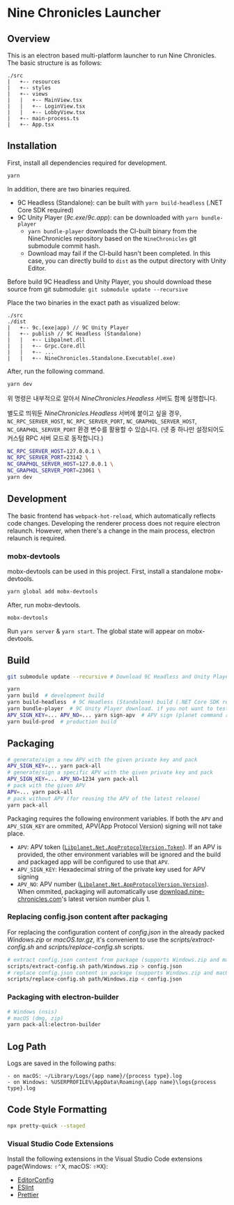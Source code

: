 # Nine Chronicles Launcher

## Overview

This is an electron based multi-platform launcher to run Nine Chronicles.
The basic structure is as follows:

```
./src
|   +-- resources
|   +-- styles
|   +-- views
|   |   +-- MainView.tsx
|   |   +-- LoginView.tsx
|   |   +-- LobbyView.tsx
|   +-- main-process.ts
|   +-- App.tsx
```

## Installation

First, install all dependencies required for development.

```bash
yarn
```

In addition, there are two binaries required.

- 9C Headless (Standalone): can be built with `yarn build-headless`
  (.NET Core SDK required)
- 9C Unity Player (_9c.exe_/_9c.app_): can be downloaded with `yarn bundle-player`
  - `yarn bundle-player` downloads the CI-built binary from the NineChronicles repository based on the `NineChronicles` git submodule commit hash.
  - Download may fail if the CI-build hasn't been completed. In this case, you can directly build to `dist` as the output directory with Unity Editor.

Before build 9C Headless and Unity Player, you should download these source from git submodule: `git submodule update --recursive`

Place the two binaries in the exact path as visualized below:

```
./src
./dist
|   +-- 9c.(exe|app) // 9C Unity Player
|   +-- publish // 9C Headless (Standalone)
|   |   +-- Libpalnet.dll
|   |   +-- Grpc.Core.dll
|   |   +-- ...
|   |   +-- NineChronicles.Standalone.Executable(.exe)
```

After, run the following command.

```sh
yarn dev
```

위 명령은 내부적으로 알아서 _NineChronicles.Headless_ 서버도 함께 실행합니다.

별도로 띄워둔 _NineChronicles.Headless_ 서버에 붙이고 싶을 경우, `NC_RPC_SERVER_HOST`,
`NC_RPC_SERVER_PORT`, `NC_GRAPHQL_SERVER_HOST`, `NC_GRAPHQL_SERVER_PORT`
환경 변수를 활용할 수 있습니다. (넷 중 하나만 설정되어도 커스텀 RPC 서버 모드로 동작합니다.)

```sh
NC_RPC_SERVER_HOST=127.0.0.1 \
NC_RPC_SERVER_PORT=23142 \
NC_GRAPHQL_SERVER_HOST=127.0.0.1 \
NC_GRAPHQL_SERVER_PORT=23061 \
yarn dev
```

## Development

The basic frontend has `webpack-hot-reload`, which automatically reflects code changes.
Developing the renderer process does not require electron relaunch. However, when there's a change in the main process, electron relaunch is required.

### mobx-devtools

mobx-devtools can be used in this project. First, install a standalone mobx-devtools.

```sh
yarn global add mobx-devtools
```

After, run mobx-devtools.

```sh
mobx-devtools
```

Run `yarn server` & `yarn start`. The global state will appear on mobx-devtools.

## Build

```bash
git submodule update --recursive # Download 9C Headless and Unity Player build source

yarn
yarn build  # development build
yarn build-headless  # 9C Headless (Standalone) build (.NET Core SDK required)
yarn bundle-player  # 9C Unity Player download. if you not want to test game, you can skip this step.
APV_SIGN_KEY=... APV_NO=... yarn sign-apv  # APV sign (planet command required)
yarn build-prod  # production build
```

## Packaging

```bash
# generate/sign a new APV with the given private key and pack
APV_SIGN_KEY=... yarn pack-all
# generate/sign a specific APV with the given private key and pack
APV_SIGN_KEY=... APV_NO=1234 yarn pack-all
# pack with the given APV
APV=... yarn pack-all
# pack without APV (for reusing the APV of the latest release)
yarn pack-all
```

Packaging requires the following environment variables. If both the `APV` and `APV_SIGN_KEY` are ommited,
APV(App Protocol Version) signing will not take place.

- `APV`: APV token
  ([`Libplanet.Net.AppProtocolVersion.Token`][appprotocolversion.token]).
  If an APV is provided, the other environment variables will be ignored and the build and packaged app will be configured to use that `APV`.
- `APV_SIGN_KEY`: Hexadecimal string of the private key used for APV signing
- `APV_NO`: APV number
  ([`Libplanet.Net.AppProtocolVersion.Version`][appprotocolversion.version]).
  When ommited, packaging will automatically use [download.nine-chronicles.com](https://download.nine-chronicles.com/)'s latest version number plus 1.

[appprotocolversion.token]: https://docs.libplanet.io/master/api/Libplanet.Net.AppProtocolVersion.html#Libplanet_Net_AppProtocolVersion_Token
[appprotocolversion.version]: https://docs.libplanet.io/master/api/Libplanet.Net.AppProtocolVersion.html#Libplanet_Net_AppProtocolVersion_Version

### Replacing config.json content after packaging

For replacing the configuration content of _config.json_ in the already packed _Windows.zip_ or _macOS.tar.gz_, it's convenient to use the _scripts/extract-config.sh_ and _scripts/replace-config.sh_ scripts.

```bash
# extract config.json content from package (supports Windows.zip and macOS.tar.gz)
scripts/extract-config.sh path/Windows.zip > config.json
# replace config.json content in package (supports Windows.zip and macOS.tar.gz)
scripts/replace-config.sh path/Windows.zip < config.json
```

### Packaging with electron-builder

```bash
# Windows (nsis)
# macOS (dmg, zip)
yarn pack-all:electron-builder
```

## Log Path

Logs are saved in the following paths:

```
- on macOS: ~/Library/Logs/{app name}/{process type}.log
- on Windows: %USERPROFILE%\AppData\Roaming\{app name}\logs{process type}.log
```

## Code Style Formatting

```bash
npx pretty-quick --staged
```

### Visual Studio Code Extensions

Install the following extensions in the Visual Studio Code extensions page(Windows: <kbd>⇧⌃X</kbd>, macOS: <kbd>⇧⌘X</kbd>):

- [EditorConfig]
- [ESlint]
- [Prettier]

[editorconfig]: https://marketplace.visualstudio.com/items?itemName=EditorConfig.EditorConfig
[eslint]: https://marketplace.visualstudio.com/items?itemName=dbaeumer.vscode-eslint
[prettier]: https://marketplace.visualstudio.com/items?itemName=esbenp.prettier-vscode
